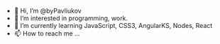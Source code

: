 - 👋 Hi, I’m @byPavliukov
- 👀 I’m interested in programming, work.
- 🌱 I’m currently learning JavaScript, CSS3, AngularKS, Nodes, React
- 📫 How to reach me ...

<!---
byPavliukov/byPavliukov is a ✨ special ✨ repository because its `README.md` (this file) appears on your GitHub profile.
You can click the Preview link to take a look at your changes.
--->
